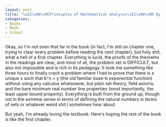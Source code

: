 ```yaml
--- 
layout: post
title: "\xE2\x80\x9CPrinciples of Mathematical Analysis\xE2\x80\x9D by Rudin, so far"
categories:
- Books
- Math
- School
---
```

Okay, so I'm not even that far in the book (in fact, I'm still on chapter one, trying to clear every problem before reading the next chapter), but holy shit, what a hell of a first chapter.  Everything is lucid, the proofs of the theorems in the readings are clear, and most of all, the problem set is DIFFICULT, but also not impossible and is rich in its pedagogy.  It took me something like three hours to finally crack a problem where I had to prove that there is a unique x such that b^x = y (the old familiar base-b exponential function) without using any calculus whatsoever, but plain set theory, field axioms, and the bare minimum real number line properties (most importantly, the least upper bound property).  Everything is built from the ground up, though not in the extreme sense in terms of defining the natural numbers in terms of sets or whatever weird shit I sometimes hear about.

But yeah, I'm already loving the textbook.  Here's hoping the rest of the book is like the first chapter.
